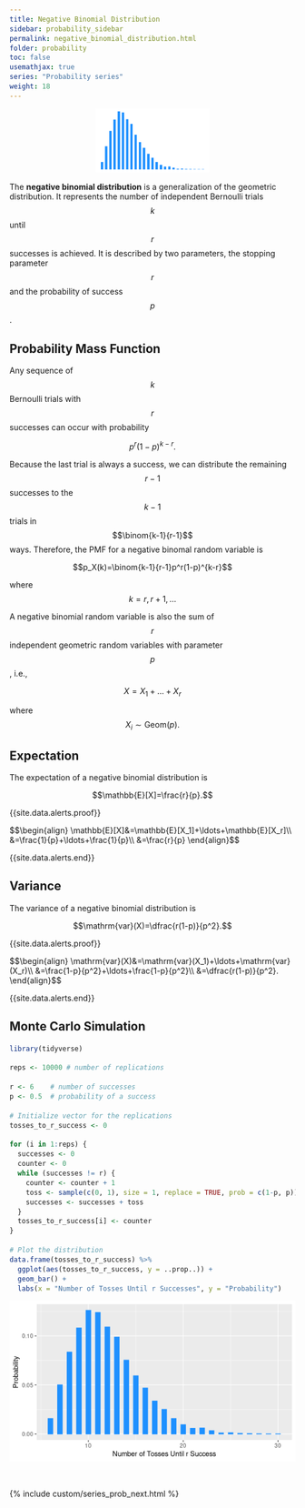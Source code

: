 ```yaml
---
title: Negative Binomial Distribution
sidebar: probability_sidebar
permalink: negative_binomial_distribution.html
folder: probability
toc: false
usemathjax: true
series: "Probability series"
weight: 18
---
```


<p align="center">
  <img src="images/prob/neg_binom.png" style="width:200px;height:auto;"/>
</p>

The **negative binomial distribution** is a generalization of the geometric distribution. It represents the number of independent Bernoulli trials $$k$$ until $$r$$ successes is achieved. It is described by two parameters, the stopping parameter $$r$$ and the probability of success $$p$$.

## Probability Mass Function

Any sequence of $$k$$ Bernoulli trials with $$r$$ successes can occur with probability

$$p^r(1-p)^{k-r}.$$

Because the last trial is always a success, we can distribute the remaining $$r-1$$ successes to the $$k-1$$ trials in $$\binom{k-1}{r-1}$$ ways. Therefore, the PMF for a negative binomal random variable is

$$p_X(k)=\binom{k-1}{r-1}p^r(1-p)^{k-r}$$

where $$k=r,r+1,\ldots$$

A negative binomial random variable is also the sum of $$r$$ independent geometric random variables with parameter $$p$$, i.e.,

$$X=X_1+\ldots+X_r$$

where $$X_i\sim\mathrm{Geom}(p).$$

## Expectation

The expectation of a negative binomial distribution is

$$\mathbb{E}[X]=\frac{r}{p}.$$

{{site.data.alerts.proof}}
<p>
$$\begin{align}
\mathbb{E}[X]&=\mathbb{E}[X_1]+\ldots+\mathbb{E}[X_r]\\
&=\frac{1}{p}+\ldots+\frac{1}{p}\\
&=\frac{r}{p}
\end{align}$$
</p>
{{site.data.alerts.end}}

## Variance

The variance of a negative binomial distribution is

$$\mathrm{var}(X)=\dfrac{r(1-p)}{p^2}.$$

{{site.data.alerts.proof}}
<p>
$$\begin{align}
\mathrm{var}(X)&=\mathrm{var}(X_1)+\ldots+\mathrm{var}(X_r)\\
&=\frac{1-p}{p^2}+\ldots+\frac{1-p}{p^2}\\
&=\dfrac{r(1-p)}{p^2}.
\end{align}$$
</p>
{{site.data.alerts.end}}

## Monte Carlo Simulation

```r
library(tidyverse)

reps <- 10000 # number of replications

r <- 6    # number of successes
p <- 0.5  # probability of a success

# Initialize vector for the replications
tosses_to_r_success <- 0

for (i in 1:reps) {
  successes <- 0
  counter <- 0
  while (successes != r) {
    counter <- counter + 1
    toss <- sample(c(0, 1), size = 1, replace = TRUE, prob = c(1-p, p))
    successes <- successes + toss
  }
  tosses_to_r_success[i] <- counter
}

# Plot the distribution
data.frame(tosses_to_r_success) %>%
  ggplot(aes(tosses_to_r_success, y = ..prop..)) +
  geom_bar() +
  labs(x = "Number of Tosses Until r Successes", y = "Probability")
```

<p align="center">
  <img src="images/prob/neg_binom_plot.png" style="width:600px;height:auto;"/>
</p>

<br>

{% include custom/series_prob_next.html %}
